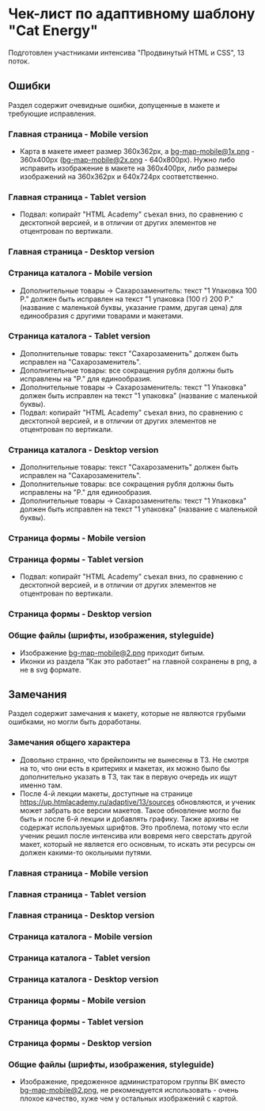 # Чек-лист по адаптивному шаблону "Cat Energy"
Подготовлен участниками интенсива "Продвинутый HTML и CSS", 13 поток.


## Ошибки
Раздел содержит очевидные ошибки, допущенные в макете и требующие исправления.


### Главная страница - Mobile version

* Карта в макете имеет размер 360х362px, а bg-map-mobile@1x.png - 360х400px (bg-map-mobile@2x.png - 640x800px). Нужно либо исправить изображение в макете на 360x400px, либо размеры изображений на 360х362px и 640x724px соответственно.

### Главная страница - Tablet version

* Подвал: копирайт "HTML Academy" съехал вниз, по сравнению с десктопной версией, и в отличии от других элементов не отцентрован по вертикали.

### Главная страница - Desktop version


### Страница каталога - Mobile version

* Дополнительные товары -> Сахарозаменитель: текст "1 Упаковка 100 Р." должен быть исправлен на текст "1 упаковка (100 г) 200 Р." (название с маленькой буквы, указание грамм, другая цена) для единообразия с другими товарами и макетами.

### Страница каталога - Tablet version

* Дополнительные товары: текст "Сахарозаменить" должен быть исправлен на "Сахарозаменитель".
* Дополнительные товары: все сокращения рубля должны быть исправлены на "Р." для единообразия.
* Дополнительные товары -> Сахарозаменитель: текст "1 Упаковка" должен быть исправлен на текст "1 упаковка" (название с маленькой буквы).
* Подвал: копирайт "HTML Academy" съехал вниз, по сравнению с десктопной версией, и в отличии от других элементов не отцентрован по вертикали.

### Страница каталога - Desktop version

* Дополнительные товары: текст "Сахарозаменить" должен быть исправлен на "Сахарозаменитель".
* Дополнительные товары: все сокращения рубля должны быть исправлены на "Р." для единообразия.
* Дополнительные товары -> Сахарозаменитель: текст "1 Упаковка" должен быть исправлен на текст "1 упаковка" (название с маленькой буквы).

### Страница формы - Mobile version

### Страница формы - Tablet version

* Подвал: копирайт "HTML Academy" съехал вниз, по сравнению с десктопной версией, и в отличии от других элементов не отцентрован по вертикали.

### Страница формы - Desktop version


### Общие файлы (шрифты, изображения, styleguide)

* Изображение bg-map-mobile@2.png приходит битым.
* Иконки из раздела "Как это работает" на главной сохранены в png, а не в svg формате.


## Замечания
Раздел содержит замечания к макету, которые не являются грубыми ошибками, но могли быть доработаны.

### Замечания общего характера

* Довольно странно, что брейкпоинты не вынесены в ТЗ. Не смотря на то, что они есть в критериях и макетах, их можно было бы дополнительно указать в ТЗ, так так в первую очередь их ищут именно там.
* После 4-й лекции макеты, доступные на странице https://up.htmlacademy.ru/adaptive/13/sources обновляются, и ученик может забрать все версии макетов. Такое обновление могло бы быть и после 6-й лекции и добавлять графику. Также архивы не содержат используемых шрифтов. Это проблема, потому что если ученик решил после интенсива или вовремя него сверстать другой макет, который не является его основным, то искать эти ресурсы он должен какими-то окольными путями.

### Главная страница - Mobile version

### Главная страница - Tablet version

### Главная страница - Desktop version


### Страница каталога - Mobile version

### Страница каталога - Tablet version

### Страница каталога - Desktop version


### Страница формы - Mobile version

### Страница формы - Tablet version

### Страница формы - Desktop version


### Общие файлы (шрифты, изображения, styleguide)

* Изображение, предоженное администратором группы ВК вместо bg-map-mobile@2.png, не рекомендуется использовать - очень плохое качество, хуже чем у остальных изображений с картой.
